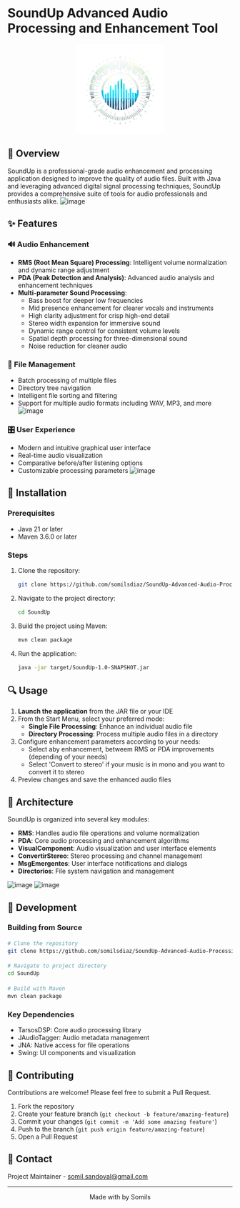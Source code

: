 # SoundUp Advanced Audio Processing and Enhancement Tool


<p align="center">
  <img src="https://github.com/somilsdiaz/SoundUp-Advanced-Audio-Processing-and-Enhancement-Tool/blob/main/src/main/java/resources/iconMain.png" alt="SoundUp Logo" width="200"/>
</p>

## 🎵 Overview

SoundUp is a professional-grade audio enhancement and processing application designed to improve the quality of audio files. Built with Java and leveraging advanced digital signal processing techniques, SoundUp provides a comprehensive suite of tools for audio professionals and enthusiasts alike.
![image](https://github.com/user-attachments/assets/35740a5f-a228-4636-ad44-6959321490a9)

## ✨ Features

### 🔊 Audio Enhancement
- **RMS (Root Mean Square) Processing**: Intelligent volume normalization and dynamic range adjustment
- **PDA (Peak Detection and Analysis)**: Advanced audio analysis and enhancement techniques
- **Multi-parameter Sound Processing**:
  - Bass boost for deeper low frequencies
  - Mid presence enhancement for clearer vocals and instruments
  - High clarity adjustment for crisp high-end detail
  - Stereo width expansion for immersive sound
  - Dynamic range control for consistent volume levels
  - Spatial depth processing for three-dimensional sound
  - Noise reduction for cleaner audio

### 📂 File Management
- Batch processing of multiple files
- Directory tree navigation
- Intelligent file sorting and filtering
- Support for multiple audio formats including WAV, MP3, and more
![image](https://github.com/user-attachments/assets/e03acf07-3575-4238-9882-749f8900285a)

### 🎛️ User Experience
- Modern and intuitive graphical user interface
- Real-time audio visualization
- Comparative before/after listening options
- Customizable processing parameters
![image](https://github.com/user-attachments/assets/5d28451c-969c-4ff0-a3da-68e45fde95ec)

## 🚀 Installation

### Prerequisites
- Java 21 or later
- Maven 3.6.0 or later

### Steps
1. Clone the repository:
   ```bash
   git clone https://github.com/somilsdiaz/SoundUp-Advanced-Audio-Processing-and-Enhancement-Tool
   ```

2. Navigate to the project directory:
   ```bash
   cd SoundUp
   ```

3. Build the project using Maven:
   ```bash
   mvn clean package
   ```

4. Run the application:
   ```bash
   java -jar target/SoundUp-1.0-SNAPSHOT.jar
   ```

## 🔍 Usage

1. **Launch the application** from the JAR file or your IDE
2. From the Start Menu, select your preferred mode:
   - **Single File Processing**: Enhance an individual audio file
   - **Directory Processing**: Process multiple audio files in a directory
3. Configure enhancement parameters according to your needs:
   - Select aby enhancement, betweem RMS or PDA improvements (depending of your needs) 
   - Select 'Convert to stereo' if your music is in mono and you want to convert it to stereo
4. Preview changes and save the enhanced audio files

## 🧩 Architecture

SoundUp is organized into several key modules:

- **RMS**: Handles audio file operations and volume normalization
- **PDA**: Core audio processing and enhancement algorithms
- **VisualComponent**: Audio visualization and user interface elements
- **ConvertirStereo**: Stereo processing and channel management
- **MsgEmergentes**: User interface notifications and dialogs
- **Directorios**: File system navigation and management

![image](https://github.com/user-attachments/assets/04242ec6-367b-4f3e-b26e-b0efeef5f795)
![image](https://github.com/user-attachments/assets/2fa38ebe-4821-454f-832f-254b97f66286)

## 🔧 Development

### Building from Source
```bash
# Clone the repository
git clone https://github.com/somilsdiaz/SoundUp-Advanced-Audio-Processing-and-Enhancement-Tool

# Navigate to project directory
cd SoundUp

# Build with Maven
mvn clean package
```

### Key Dependencies
- TarsosDSP: Core audio processing library
- JAudioTagger: Audio metadata management
- JNA: Native access for file operations
- Swing: UI components and visualization

## 👥 Contributing

Contributions are welcome! Please feel free to submit a Pull Request.

1. Fork the repository
2. Create your feature branch (`git checkout -b feature/amazing-feature`)
3. Commit your changes (`git commit -m 'Add some amazing feature'`)
4. Push to the branch (`git push origin feature/amazing-feature`)
5. Open a Pull Request

## 📧 Contact

Project Maintainer - [somil.sandoval@gmail.com](mailto:somil.sandoval@gmail.com)

---

<p align="center">
  Made with by Somils
</p> 
